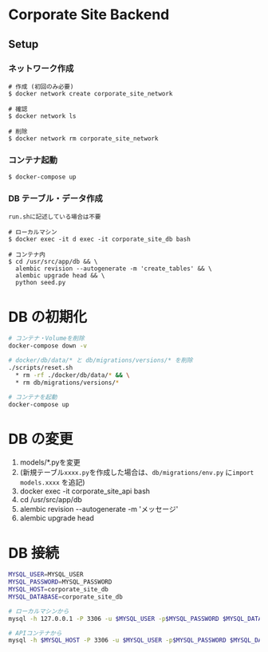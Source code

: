 # Corporate Site Backend
## Setup
### ネットワーク作成

```
# 作成 (初回のみ必要)
$ docker network create corporate_site_network

# 確認
$ docker network ls

# 削除
$ docker network rm corporate_site_network
```

### コンテナ起動

```
$ docker-compose up
```

### DB テーブル・データ作成

`run.shに記述している場合は不要`

```
# ローカルマシン
$ docker exec -it d exec -it corporate_site_db bash

# コンテナ内
$ cd /usr/src/app/db && \
  alembic revision --autogenerate -m 'create_tables' && \
  alembic upgrade head && \
  python seed.py
```

# DB の初期化

```sh
# コンテナ・Volumeを削除
docker-compose down -v

# docker/db/data/* と db/migrations/versions/* を削除
./scripts/reset.sh
  * rm -rf ./docker/db/data/* && \
  * rm db/migrations/versions/*

# コンテナを起動
docker-compose up
```


# DB の変更

1. models/*.pyを変更
2. (新規テーブル`xxxx.py`を作成した場合は、`db/migrations/env.py` に`import models.xxxx` を追記)
3. docker exec -it corporate_site_api bash
4. cd /usr/src/app/db 
5. alembic revision --autogenerate -m 'メッセージ'
6. alembic upgrade head


# DB 接続

```sh
MYSQL_USER=MYSQL_USER
MYSQL_PASSWORD=MYSQL_PASSWORD
MYSQL_HOST=corporate_site_db
MYSQL_DATABASE=corporate_site_db

# ローカルマシンから
mysql -h 127.0.0.1 -P 3306 -u $MYSQL_USER -p$MYSQL_PASSWORD $MYSQL_DATABASE

# APIコンテナから
mysql -h $MYSQL_HOST -P 3306 -u $MYSQL_USER -p$MYSQL_PASSWORD $MYSQL_DATABASE
```
